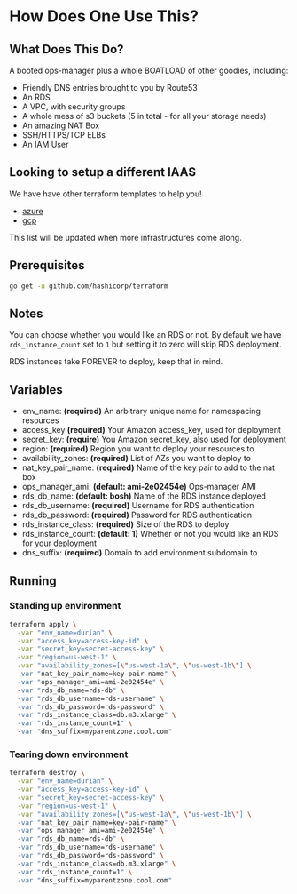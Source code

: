 # How Does One Use This?

## What Does This Do?

A booted ops-manager plus a whole BOATLOAD of other goodies, including:

- Friendly DNS entries brought to you by Route53
- An RDS
- A VPC, with security groups
- A whole mess of s3 buckets (5 in total - for all your storage needs)
- An amazing NAT Box
- SSH/HTTPS/TCP ELBs
- An IAM User

## Looking to setup a different IAAS

We have have other terraform templates to help you!

- [azure](https://github.com/pivotal-cf/terraforming-azure)
- [gcp](https://github.com/pivotal-cf/terraforming-gcp)

This list will be updated when more infrastructures come along.

## Prerequisites

```bash
go get -u github.com/hashicorp/terraform
```

## Notes

You can choose whether you would like an RDS or not. By default we have
`rds_instance_count` set to `1` but setting it to zero will skip RDS
deployment.

RDS instances take FOREVER to deploy, keep that in mind.

## Variables

- env_name: **(required)** An arbitrary unique name for namespacing resources
- access_key **(required)** Your Amazon access_key, used for deployment
- secret_key: **(require)** You Amazon secret_key, also used for deployment
- region: **(required)** Region you want to deploy your resources to
- availability_zones: **(required)** List of AZs you want to deploy to
- nat_key_pair_name: **(required)** Name of the key pair to add to the nat box
- ops_manager_ami: **(default: ami-2e02454e)**  Ops-manager AMI
- rds_db_name: **(default: bosh)**  Name of the RDS instance deployed
- rds_db_username: **(required)** Username for RDS authentication
- rds_db_password: **(required)** Password for RDS authentication
- rds_instance_class: **(required)** Size of the RDS to deploy
- rds_instance_count: **(default: 1)** Whether or not you would like an RDS for your deployment
- dns_suffix: **(required)** Domain to add environment subdomain to

## Running

### Standing up environment

```bash
terraform apply \
  -var "env_name=durian" \
  -var "access_key=access-key-id" \
  -var "secret_key=secret-access-key" \
  -var "region=us-west-1" \
  -var "availability_zones=[\"us-west-1a\", \"us-west-1b\"] \
  -var "nat_key_pair_name=key-pair-name" \
  -var "ops_manager_ami=ami-2e02454e" \
  -var "rds_db_name=rds-db" \
  -var "rds_db_username=rds-username" \
  -var "rds_db_password=rds-password" \
  -var "rds_instance_class=db.m3.xlarge" \
  -var "rds_instance_count=1" \
  -var "dns_suffix=myparentzone.cool.com"
```

### Tearing down environment

```bash
terraform destroy \
  -var "env_name=durian" \
  -var "access_key=access-key-id" \
  -var "secret_key=secret-access-key" \
  -var "region=us-west-1" \
  -var "availability_zones=[\"us-west-1a\", \"us-west-1b\"] \
  -var "nat_key_pair_name=key-pair-name" \
  -var "ops_manager_ami=ami-2e02454e" \
  -var "rds_db_name=rds-db" \
  -var "rds_db_username=rds-username" \
  -var "rds_db_password=rds-password" \
  -var "rds_instance_class=db.m3.xlarge" \
  -var "rds_instance_count=1" \
  -var "dns_suffix=myparentzone.cool.com"
```
